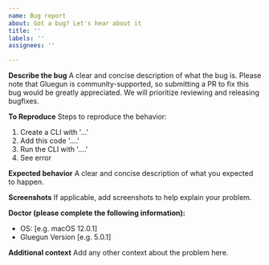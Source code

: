 ```yaml
---
name: Bug report
about: Got a bug? Let's hear about it
title: ''
labels: ''
assignees: ''

---
```


**Describe the bug**
A clear and concise description of what the bug is. Please note that Gluegun is community-supported, so submitting a PR to fix this bug would be greatly appreciated. We will prioritize reviewing and releasing bugfixes.

**To Reproduce**
Steps to reproduce the behavior:
1. Create a CLI with '...'
2. Add this code '....'
3. Run the CLI with '....'
4. See error

**Expected behavior**
A clear and concise description of what you expected to happen.

**Screenshots**
If applicable, add screenshots to help explain your problem.

**Doctor (please complete the following information):**
 - OS: [e.g. macOS 12.0.1]
 - Gluegun Version [e.g. 5.0.1]

**Additional context**
Add any other context about the problem here.
